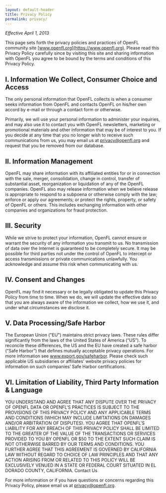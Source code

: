 ```yaml
---
layout: default-header
title: Privacy Policy
permalink: privacy/
---
```


_Effective April 1, 2013_

This page sets forth the privacy policies and practices of OpenFL community site [www.openfl.org](https://www.openfl.org). Please read this Privacy Policy carefully since by visiting this site and sharing information with OpenFL you agree to be bound by the terms and conditions of this Privacy Policy.

## I. Information We Collect, Consumer Choice and Access

The only personal information that OpenFL collects is when a consumer seeks information from OpenFL and contacts OpenFL on his/her own accord by e-mail or through a contact form or otherwise.

Primarily, we will use your personal information to administer your inquiries, and may also use it to contact you with OpenFL newsletters, marketing or promotional materials and other information that may be of interest to you. If you decide at any time that you no longer wish to receive such communications from us, you may email us at [privacy@openfl.org](mailto:privacy@openfl.org) and request that you be removed from our database.

## II. Information Management

OpenFL may share information with its affiliated entities for or in connection with the sale, merger, consolidation, change in control, transfer of substantial asset, reorganization or liquidation of any of the OpenFL companies. OpenFL also may release information when we believe release is appropriate to respond to a subpoena or otherwise comply with the law; enforce or apply our agreements; or protect the rights, property, or safety of OpenFL or others. This includes exchanging information with other companies and organizations for fraud protection.

## III. Security

While we strive to protect your information, OpenFL cannot ensure or warrant the security of any information you transmit to us. No transmission of data over the Internet is guaranteed to be completely secure. It may be possible for third parties not under the control of OpenFL to intercept or access transmissions or private communications unlawfully. You acknowledge and assume this risk when communicating with us.

## IV. Consent and Changes

OpenFL may find it necessary or be legally obligated to update this Privacy Policy from time to time. When we do, we will update the effective date so that you are always aware of the information we collect, how we use it, and under what circumstances we disclose it.

## V. Data Processing/Safe Harbor

The European Union ("EU") maintains strict privacy laws. These rules differ significantly from the laws of the United States of America (“US”). To reconcile these differences, the US and the EU have created a safe harbor (“Safe Harbor”) that defines mutually acceptable privacy operations. For more information see www.export.gov/safeharbor. Please check such applicable US subsidiaries or affiliates’ website privacy policies for information on such companies’ Safe Harbor certifications.

## VI. Limitation of Liability, Third Party Information & Language

YOU UNDERSTAND AND AGREE THAT ANY DISPUTE OVER THE PRIVACY OF OPENFL DATA OR OPENFL'S PRACTICES IS SUBJECT TO THE PROVISIONS OF THIS PRIVACY POLICY AND ANY APPLICABLE TERMS AND CONDITIONS (WHICH MAY INCLUDE LIMITATIONS ON DAMAGES AND/OR ARBITRATION OF DISPUTES). YOU AGREE THAT OPENFL'S LIABILITY FOR ANY BREACH OF THIS PRIVACY POLICY SHALL BE LIMITED TO THE GREATER OF THE VALUE OF THE TRANSACTIONS OR SERVICES PROVIDED TO YOU BY OPENFL OR $50 TO THE EXTENT SUCH CLAIM IS NOT OTHERWISE BARRED BY OUR TERMS AND CONDITIONS. YOU FURTHER AGREE THAT THIS AGREEMENT IS GOVERNED BY CALIFORNIA LAW WITHOUT REGARD TO CHOICE OF LAW PRINCIPLES AND THAT ANY ACTION ARISING FROM OR RELATED TO THIS POLICY WILL BE EXCLUSIVELY VENUED IN A STATE OR FEDERAL COURT SITUATED IN EL DORADO COUNTY, CALIFORNIA.
Contact Us

For more information or if you have questions or concerns regarding this Privacy Policy, please email us at [privacy@openfl.org](mailto:privacy@openfl.org).
